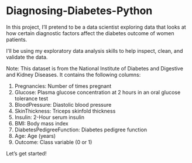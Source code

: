 # Diagnosing-Diabetes-Python

In this project, I’ll pretend to be a data scientist exploring data that looks at how certain diagnostic factors affect the diabetes outcome of women patients.

I'll be using my exploratory data analysis skills to help inspect, clean, and validate the data.

Note: This dataset is from the National Institute of Diabetes and Digestive and Kidney Diseases. It contains the following columns:

1. Pregnancies: Number of times pregnant
2. Glucose: Plasma glucose concentration at 2 hours in an oral glucose tolerance test
3. BloodPressure: Diastolic blood pressure
4. SkinThickness: Triceps skinfold thickness
5. Insulin: 2-Hour serum insulin
6. BMI: Body mass index
7. DiabetesPedigreeFunction: Diabetes pedigree function
8. Age: Age (years)
9. Outcome: Class variable (0 or 1)

Let’s get started!
